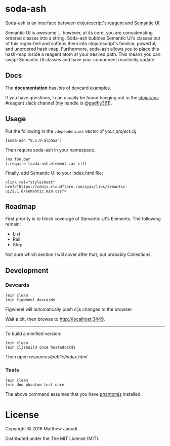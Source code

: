 # soda-ash

Soda-ash is an interface between clojurescript's [reagent](https://github.com/reagent-project/reagent) and [Semantic UI](http://semantic-ui.com/).

Semantic UI is awesome ... however, at its core, you are concatenating
ordered classes into a string.  Soda-ash bubbles Semantic UI's classes
out of this regex-hell and softens them into clojurescript's familiar,
powerful, and unordered hash-map.  Furthermore, soda-ash allows you to
place this hash-map inside a reagent atom at your desired path.  This
means you can swap! Semantic UI classes and have your component
reactively update.

## Docs

The
**[documentation](http://soda-ash.s3-website-us-east-1.amazonaws.com/#!/soda_ash.an_overview_card)**
has *lots* of devcard examples.

If you have questions, I can usually be found hanging out in the
[clojurians](http://clojurians.net/) #reagent slack channel (my handle
is [@gadfly361](https://twitter.com/gadfly361)).

## Usage

Put the following in the `:dependencies` vector of your *project.clj*

```
[soda-ash "0.1.0-alpha2"]
```

Then require soda-ash in your namespace.

```
(ns foo.bar
(:require [soda-ash.element :as s]))
```

Finally, add Semantic UI to your index.html file:

```
<link rel="stylesheet" href="https://cdnjs.cloudflare.com/ajax/libs/semantic-ui/2.1.8/semantic.min.css">
```

## Roadmap

First priority is to finish coverage of Semantic UI's Elements. The following remain:

- List
- Rail
- Step

Not sure which section I will cover after that, but probably Collections.

## Development

### Devcards

```
lein clean
lein figwheel devcards
```

Figwheel will automatically push cljs changes to the browser.

Wait a bit, then browse to [http://localhost:3449](http://localhost:3449).

---

To build a minified version:

```
lein clean
lein cljsbuild once hostedcards
```

Then open *resources/public/index.html*

### Tests

```
lein clean
lein doo phantom test once
```

The above command assumes that you have [phantomjs](https://www.npmjs.com/package/phantomjs) installed.

# License

Copyright © 2016 Matthew Jaoudi

Distributed under the The MIT License (MIT).
